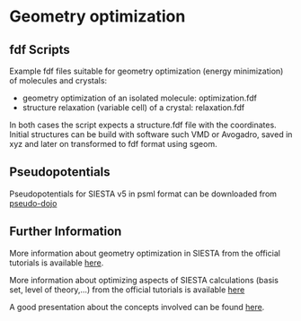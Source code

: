 # Geometry optimization
## fdf Scripts
Example fdf files suitable for geometry optimization (energy minimization) of molecules and crystals:
- geometry optimization of an isolated molecule: optimization.fdf
- structure relaxation (variable cell) of a crystal: relaxation.fdf

In both cases the script expects a structure.fdf file with the coordinates.
Initial structures can be build with software such VMD or Avogadro, saved in xyz and later on transformed to fdf format using sgeom.

## Pseudopotentials
Pseudopotentials for SIESTA v5 in psml format can be downloaded from [pseudo-dojo](https://www.pseudo-dojo.org/)

## Further Information

More information about geometry optimization in SIESTA from the official tutorials is available [here](https://docs.siesta-project.org/projects/siesta/en/latest/tutorials/basic/structure-optimization/).

More information about optimizing aspects of SIESTA calculations (basis set, level of theory,...) from the official tutorials is available [here](https://docs.siesta-project.org/projects/siesta/en/stable/tutorials/basic/first-encounter-theorylevel/index.html#tutorial-basic-first-encounter-theorylevel)

A good presentation about the concepts involved can be found [here](https://siesta.icmab.es/siesta/events/SIESTA_School-2024/Geometry_Optimization+MD-2024.pdf).

